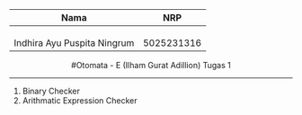   | Nama | NRP |
  |:--------:|----------|
  |  |  |
  |  |  |
  |  |  |
  | Indhira Ayu Puspita Ningrum | 5025231316 |
<div align="center">
  #Otomata - E (Ilham Gurat Adillion) Tugas 1
</div>

___

1. Binary Checker
2. Arithmatic Expression Checker

